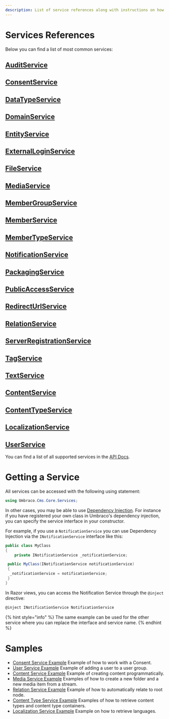 ```yaml
---
description: List of service references along with instructions on how to use them, as well as some examples for better understanding.
---
```


# Services References

Below you can find a list of most common services:

## [AuditService](https://apidocs.umbraco.com/v14/csharp/api/Umbraco.Cms.Core.Services.IAuditService.html)

## [ConsentService](https://apidocs.umbraco.com/v14/csharp/api/Umbraco.Cms.Core.Services.IConsentService.html)

## [DataTypeService](https://apidocs.umbraco.com/v14/csharp/api/Umbraco.Cms.Core.Services.IDataTypeService.html)

## [DomainService](https://apidocs.umbraco.com/v14/csharp/api/Umbraco.Cms.Core.Services.IDomainService.html)

## [EntityService](https://apidocs.umbraco.com/v14/csharp/api/Umbraco.Cms.Core.Services.IEntityService.html)

## [ExternalLoginService](https://apidocs.umbraco.com/v14/csharp/api/Umbraco.Cms.Core.Services.ExternalLoginService.html)

## [FileService](https://apidocs.umbraco.com/v14/csharp/api/Umbraco.Cms.Core.Services.IFileService.html)

## [MediaService](https://apidocs.umbraco.com/v14/csharp/api/Umbraco.Cms.Core.Services.IMediaService.html)

## [MemberGroupService](https://apidocs.umbraco.com/v13/csharp/api/Umbraco.Cms.Core.Services.IMemberGroupService.html)

## [MemberService](https://apidocs.umbraco.com/v14/csharp/api/Umbraco.Cms.Core.Services.IMemberService.html)

## [MemberTypeService](https://apidocs.umbraco.com/v14/csharp/api/Umbraco.Cms.Core.Services.IMemberTypeService.html)

## [NotificationService](https://apidocs.umbraco.com/v14/csharp/api/Umbraco.Cms.Core.Services.INotificationService.html)

## [PackagingService](https://apidocs.umbraco.com/v14/csharp/api/Umbraco.Cms.Core.Services.IPackagingService.html)

## [PublicAccessService](https://apidocs.umbraco.com/v14/csharp/api/Umbraco.Cms.Core.Services.IPublicAccessService.html)

## [RedirectUrlService](https://apidocs.umbraco.com/v14/csharp/api/Umbraco.Cms.Core.Services.IRedirectUrlService.html)

## [RelationService](https://apidocs.umbraco.com/v14/csharp/api/Umbraco.Cms.Core.Services.IRelationService.html)

## [ServerRegistrationService](https://apidocs.umbraco.com/v14/csharp/api/Umbraco.Cms.Core.Services.IServerRegistrationService.html)

## [TagService](https://apidocs.umbraco.com/v14/csharp/api/Umbraco.Cms.Core.Services.ITagService.html)

## [TextService](https://apidocs.umbraco.com/v14/csharp/api/Umbraco.Cms.Core.Services.ILocalizedTextService.html)

## [ContentService](https://apidocs.umbraco.com/v14/csharp/api/Umbraco.Cms.Core.Services.IContentService.html)

## [ContentTypeService](https://apidocs.umbraco.com/v14/csharp/api/Umbraco.Cms.Core.Services.IContentTypeService.html)

## [LocalizationService](https://apidocs.umbraco.com/v14/csharp/api/Umbraco.Cms.Core.Services.ILocalizationService.html)

## [UserService](https://apidocs.umbraco.com/v14/csharp/api/Umbraco.Cms.Core.Services.IUserService.html)

You can find a list of all supported services in the [API Docs](https://apidocs.umbraco.com/v14/csharp/api/Umbraco.Cms.Core.Services.html).

# Getting a Service

All services can be accessed with the following using statement:

```csharp
using Umbraco.Cms.Core.Services;
```

In other cases, you may be able to use [Dependency Injection](https://learn.microsoft.com/en-us/dotnet/core/extensions/dependency-injection). For instance if you have registered your own class in Umbraco's dependency injection, you can specify the service interface in your constructor.

For example, if you use a `NotificationService` you can use Dependency Injection via the `INotificationService` interface like this:

```csharp
public class MyClass
{
    private INotificationService _notificationService;

 public MyClass(INotificationService notificationService)
 {
  _notificationService = notificationService;
 }
}
```

In Razor views, you can access the Notification Service through the `@inject` directive:

```csharp
@inject INotificationService NotificationService
```

{% hint style="info" %}
The same example can be used for the other service where you can replace the interface and service name.
{% endhint %}

# Samples

* [Consent Service Example](./consentservice.md)
Example of how to work with a Consent.
* [User Service Example](./create-a-new-user.md)
Example of adding a user to a user group.
* [Content Service Example](./create-content-programmatically.md)
Example of creating content programmatically.
* [Media Service Example](./mediaservice.md)
Examples of how to create a new folder and a new media item from a stream.
* [Relation Service Example](./relationservice.md)
Example of how to automatically relate to root node.
* [Content Type Service Example](./retrieving-content-types.md)
Examples of how to retrieve content types and content type containers.
* [Localization Service Example](./retrieving-languages.md)
Example on how to retrieve languages.
